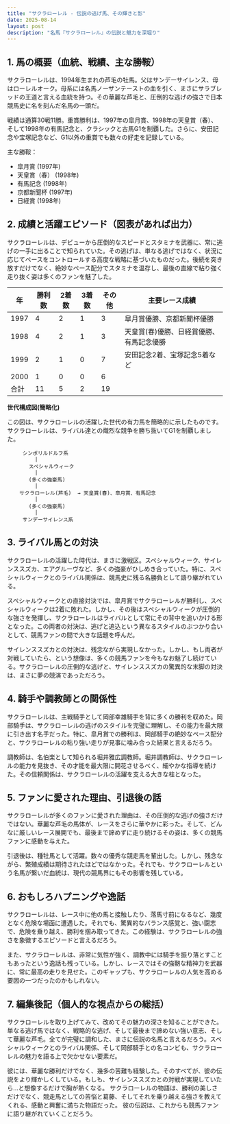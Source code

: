 ```yaml
---
title: "サクラローレル - 伝説の逃げ馬、その輝きと影"
date: 2025-08-14
layout: post
description: "名馬『サクラローレル』の伝説と魅力を深堀り"
---
```


## 1. 馬の概要（血統、戦績、主な勝鞍）

サクラローレルは、1994年生まれの芦毛の牡馬。父はサンデーサイレンス、母はローレルオーク。母系には名馬ノーザンテーストの血を引く、まさにサラブレッドの王道と言える血統を持つ。その華麗な芦毛と、圧倒的な逃げの強さで日本競馬史に名を刻んだ名馬の一頭だ。

戦績は通算30戦11勝。重賞勝利は、1997年の皐月賞、1998年の天皇賞（春）、そして1998年の有馬記念と、クラシックと古馬G1を制覇した。さらに、安田記念や宝塚記念など、G1以外の重賞でも数々の好走を記録している。

主な勝鞍：

* 皐月賞 (1997年)
* 天皇賞（春） (1998年)
* 有馬記念 (1998年)
* 京都新聞杯 (1997年)
* 日経賞 (1998年)


## 2. 成績と活躍エピソード（図表があれば出力）

サクラローレルは、デビューから圧倒的なスピードとスタミナを武器に、常に逃げの一手に出ることで知られていた。その逃げは、単なる逃げではなく、状況に応じてペースをコントロールする高度な戦略に基づいたものだった。後続を突き放すだけでなく、絶妙なペース配分でスタミナを温存し、最後の直線で粘り強く走り抜く姿は多くのファンを魅了した。

| 年 | 勝利数 | 2着数 | 3着数 | その他 | 主要レース成績 |
|---|---|---|---|---|---|
| 1997 | 4 | 2 | 1 | 3 | 皐月賞優勝、京都新聞杯優勝 |
| 1998 | 4 | 2 | 1 | 3 | 天皇賞(春)優勝、日経賞優勝、有馬記念優勝 |
| 1999 | 2 | 1 | 0 | 7 | 安田記念2着、宝塚記念5着など |
| 2000 | 1 | 0 | 0 | 6 |  |
| 合計 | 11 | 5 | 2 | 19 |  |

**世代構成図(簡略化)**

この図は、サクラローレルの活躍した世代の有力馬を簡略的に示したものです。サクラローレルは、ライバル達との熾烈な競争を勝ち抜いてG1を制覇しました。

```
     シンボリルドルフ系
         |
       スペシャルウィーク
         |
       (多くの強豪馬)
         |
    サクラローレル(芦毛)  → 天皇賞(春)、皐月賞、有馬記念
         |
       (多くの強豪馬)
         |
     サンデーサイレンス系
```


## 3. ライバル馬との対決

サクラローレルの活躍した時代は、まさに激戦区。スペシャルウィーク、サイレンススズカ、エアグルーヴなど、多くの強豪がひしめき合っていた。特に、スペシャルウィークとのライバル関係は、競馬史に残る名勝負として語り継がれている。

スペシャルウィークとの直接対決では、皐月賞でサクラローレルが勝利し、スペシャルウィークは2着に敗れた。しかし、その後はスペシャルウィークが圧倒的な強さを発揮し、サクラローレルはライバルとして常にその背中を追いかける形となった。この両者の対決は、逃げと追込という異なるスタイルのぶつかり合いとして、競馬ファンの間で大きな話題を呼んだ。

サイレンススズカとの対決は、残念ながら実現しなかった。しかし、もし両者が対戦していたら、という想像は、多くの競馬ファンを今もなお魅了し続けている。サクラローレルの圧倒的な逃げと、サイレンススズカの驚異的な末脚の対決は、まさに夢の競演であっただろう。


## 4. 騎手や調教師との関係性

サクラローレルは、主戦騎手として岡部幸雄騎手を背に多くの勝利を収めた。岡部騎手は、サクラローレルの逃げのスタイルを完璧に理解し、その能力を最大限に引き出す名手だった。特に、皐月賞での勝利は、岡部騎手の絶妙なペース配分と、サクラローレルの粘り強い走りが見事に噛み合った結果と言えるだろう。

調教師は、名伯楽として知られる堀井雅広調教師。堀井調教師は、サクラローレルの能力を見抜き、その才能を最大限に開花させるべく、細やかな指導を続けた。その信頼関係は、サクラローレルの活躍を支える大きな柱となった。


## 5. ファンに愛された理由、引退後の話

サクラローレルが多くのファンに愛された理由は、その圧倒的な逃げの強さだけではない。華麗な芦毛の馬体が、レースをさらに華やかに彩った。そして、どんなに厳しいレース展開でも、最後まで諦めずに走り続けるその姿は、多くの競馬ファンに感動を与えた。

引退後は、種牡馬として活躍。数々の優秀な競走馬を輩出した。しかし、残念ながら、繁殖成績は期待されたほどではなかった。それでも、サクラローレルという名馬が繋いだ血統は、現代の競馬界にもその影響を残している。


## 6. おもしろハプニングや逸話

サクラローレルは、レース中に他の馬と接触したり、落馬寸前になるなど、幾度となく危険な場面に遭遇した。それでも、驚異的なバランス感覚と、強い闘志で、危険を乗り越え、勝利を掴み取ってきた。この経験は、サクラローレルの強さを象徴するエピソードと言えるだろう。

また、サクラローレルは、非常に気性が強く、調教中には騎手を振り落とすこともあったという逸話も残っている。しかし、レースではその強靭な精神力を武器に、常に最高の走りを見せた。このギャップも、サクラローレルの人気を高める要因の一つだったのかもしれない。


## 7. 編集後記（個人的な視点からの総括）

サクラローレルを取り上げてみて、改めてその魅力の深さを知ることができた。単なる逃げ馬ではなく、戦略的な逃げ、そして最後まで諦めない強い意志、そして華麗な芦毛。全てが完璧に調和した、まさに伝説の名馬と言えるだろう。スペシャルウィークとのライバル関係、そして岡部騎手との名コンビも、サクラローレルの魅力を語る上で欠かせない要素だ。

彼には、華麗な勝利だけでなく、幾多の苦難も経験した。そのすべてが、彼の伝説をより輝かしくしている。もしも、サイレンススズカとの対戦が実現していたら…と想像するだけで胸が熱くなる。  サクラローレルの物語は、勝利の美しさだけでなく、競走馬としての苦悩と葛藤、そしてそれを乗り越える強さを教えてくれる、感動と興奮に満ちた物語だった。  彼の伝説は、これからも競馬ファンに語り継がれていくことだろう。
